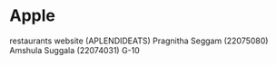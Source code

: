 # Apple
 restaurants website (APLENDIDEATS)
 Pragnitha Seggam (22075080)
 Amshula Suggala  (22074031)
 G-10
 
